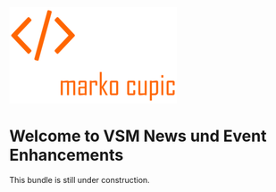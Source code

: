 ![Alt text](docs/logo.png?raw=true "logo")


# Welcome to VSM News und Event Enhancements
This bundle is still under construction.
